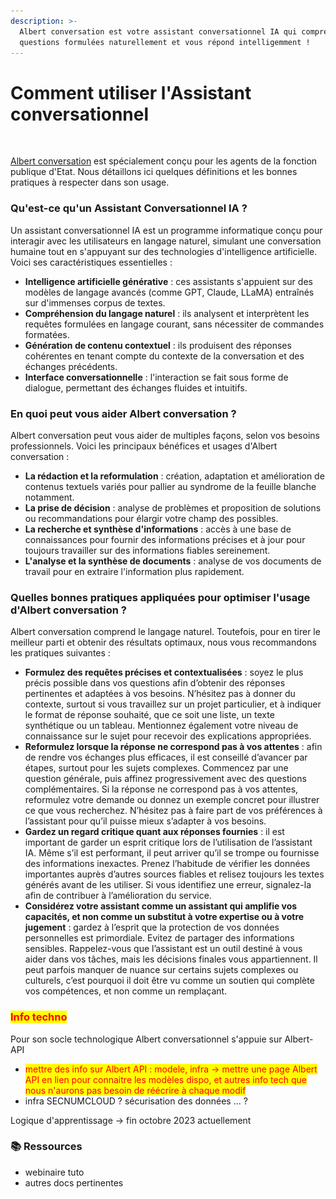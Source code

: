 ```yaml
---
description: >-
  Albert conversation est votre assistant conversationnel IA qui comprend vos
  questions formulées naturellement et vous répond intelligemment !
---
```


# Comment utiliser l'Assistant conversationnel

<figure><img src="../../.gitbook/assets/Capture d’écran 2025-05-19 à 18.30.43.png" alt=""><figcaption></figcaption></figure>

[Albert conversation](https://albert.numerique.gouv.fr/) est spécialement conçu pour les agents de la fonction publique d'Etat. Nous détaillons ici quelques définitions et les bonnes pratiques à respecter dans son usage.&#x20;

### Qu'est-ce qu'un Assistant Conversationnel IA ?

Un assistant conversationnel IA est un programme informatique conçu pour interagir avec les utilisateurs en langage naturel, simulant une conversation humaine tout en s'appuyant sur des technologies d'intelligence artificielle. Voici ses caractéristiques essentielles :

* **Intelligence artificielle générative** : ces assistants s'appuient sur des modèles de langage avancés (comme GPT, Claude, LLaMA) entraînés sur d'immenses corpus de textes.
* **Compréhension du langage naturel** : ils analysent et interprètent les requêtes formulées en langage courant, sans nécessiter de commandes formatées.
* **Génération de contenu contextuel** : ils produisent des réponses cohérentes en tenant compte du contexte de la conversation et des échanges précédents.
* **Interface conversationnelle** : l'interaction se fait sous forme de dialogue, permettant des échanges fluides et intuitifs.

### En quoi peut vous aider Albert conversation ?&#x20;

Albert conversation peut vous aider de multiples façons, selon vos besoins professionnels. Voici les principaux bénéfices et usages d'Albert conversation :&#x20;

* **La rédaction et la reformulation** : création, adaptation et amélioration de contenus textuels variés pour pallier au syndrome de la feuille blanche notamment.
* **La prise de décision** : analyse de problèmes et proposition de solutions ou recommandations pour élargir votre champ des possibles.
* **La recherche et synthèse d'informations** : accès à une base de connaissances pour fournir des informations précises et à jour pour toujours travailler sur des informations fiables sereinement.&#x20;
* **L'analyse et la synthèse de documents** : analyse de vos documents de travail pour en extraire l'information plus rapidement.&#x20;



### Quelles bonnes pratiques appliquées pour optimiser l'usage d'Albert conversation ?&#x20;

Albert conversation comprend le langage naturel. Toutefois, pour en tirer le meilleur parti et obtenir des résultats optimaux, nous vous recommandons les pratiques suivantes :&#x20;

* **Formulez des requêtes précises et contextualisées** : soyez le plus précis possible dans vos questions afin d’obtenir des réponses pertinentes et adaptées à vos besoins. N’hésitez pas à donner du contexte, surtout si vous travaillez sur un projet particulier, et à indiquer le format de réponse souhaité, que ce soit une liste, un texte synthétique ou un tableau. Mentionnez également votre niveau de connaissance sur le sujet pour recevoir des explications appropriées.
* **Reformulez lorsque la réponse ne correspond pas à vos attentes** : afin de rendre vos échanges plus efficaces, il est conseillé d’avancer par étapes, surtout pour les sujets complexes. Commencez par une question générale, puis affinez progressivement avec des questions complémentaires. Si la réponse ne correspond pas à vos attentes, reformulez votre demande ou donnez un exemple concret pour illustrer ce que vous recherchez. N’hésitez pas à faire part de vos préférences à l’assistant pour qu’il puisse mieux s’adapter à vos besoins.
* **Gardez un regard critique quant aux réponses fournies**  :  il est important de garder un esprit critique lors de l’utilisation de l’assistant IA. Même s’il est performant, il peut arriver qu’il se trompe ou fournisse des informations inexactes. Prenez l’habitude de vérifier les données importantes auprès d’autres sources fiables et relisez toujours les textes générés avant de les utiliser. Si vous identifiez une erreur, signalez-la afin de contribuer à l’amélioration du service.
* **Considérez votre assistant comme un assistant qui amplifie vos capacités, et non comme un substitut à votre expertise ou à votre jugement** : gardez à l’esprit que la protection de vos données personnelles est primordiale. Evitez de partager des informations sensibles. Rappelez-vous que l’assistant est un outil destiné à vous aider dans vos tâches, mais les décisions finales vous appartiennent. Il peut parfois manquer de nuance sur certains sujets complexes ou culturels, c’est pourquoi il doit être vu comme un soutien qui complète vos compétences, et non comme un remplaçant.







### <mark style="color:red;">Info techno</mark> &#x20;

Pour son socle technologique Albert conversationnel s'appuie sur Albert-API&#x20;

* <mark style="color:red;">mettre des info sur Albert API : modele, infra -> mettre une page Albert API en lien pour connaitre les modèles dispo, et autres info tech que nous n'aurons pas besoin de réécrire à chaque modif</mark>&#x20;
* infra SECNUMCLOUD ? sécurisation des données ... ?&#x20;



Logique d'apprentissage -> fin octobre 2023 actuellement





### :books: Ressources&#x20;

* webinaire tuto&#x20;
* autres docs pertinentes&#x20;
